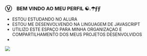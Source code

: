 ### ⓋﾠBEM VINDO AO MEU PERFIL ☯.☂ꞘꞘ
- ESTOU ESTUDANDO NO ALURA
- ESTOU ME DESENVOLVENDO NA LINGUAGEM DE JAVASCRIPT
- UTILIZO ESTE ESPAÇO PARA MINHA ORGANIZAÇAO E COMPARTILHAMENTO DOS MEUS PROJETOS DESENVOLVIDOS
- 
![](https://media1.tenor.com/m/7m2C1cY7GcEAAAAC/dragon-ball-goku.gif )

